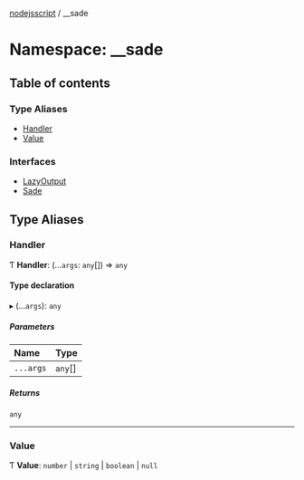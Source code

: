 [nodejsscript](../README.md) / \_\_sade

# Namespace: \_\_sade

## Table of contents

### Type Aliases

- [Handler](_sade.md#handler)
- [Value](_sade.md#value)

### Interfaces

- [LazyOutput](../interfaces/sade.LazyOutput.md)
- [Sade](../interfaces/sade.Sade.md)

## Type Aliases

### Handler

Ƭ **Handler**: (...`args`: `any`[]) => `any`

#### Type declaration

▸ (...`args`): `any`

##### Parameters

| Name | Type |
| :------ | :------ |
| `...args` | `any`[] |

##### Returns

`any`

___

### Value

Ƭ **Value**: `number` \| `string` \| `boolean` \| ``null``

